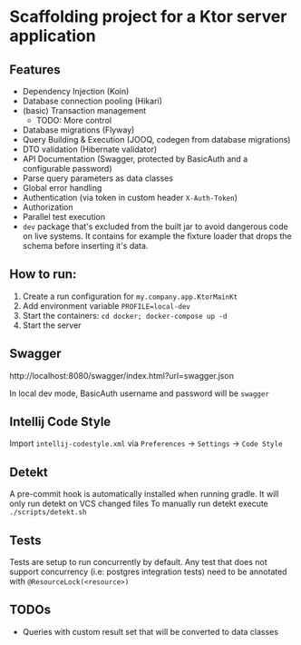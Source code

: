 # Scaffolding project for a Ktor server application

## Features

* Dependency Injection (Koin)
* Database connection pooling (Hikari)
* (basic) Transaction management
    * TODO: More control  
* Database migrations (Flyway)
* Query Building & Execution (JOOQ, codegen from database migrations) 
* DTO validation (Hibernate validator)
* API Documentation (Swagger, protected by BasicAuth and a configurable password)
* Parse query parameters as data classes
* Global error handling
* Authentication (via token in custom header `X-Auth-Token`)
* Authorization
* Parallel test execution
* `dev` package that's excluded from the built jar to avoid dangerous code on live systems. 
    It contains for example the fixture loader that drops the schema before inserting it's data.

## How to run: 

1. Create a run configuration for `my.company.app.KtorMainKt`
2. Add environment variable `PROFILE=local-dev`
3. Start the containers: `cd docker; docker-compose up -d`
4. Start the server

## Swagger

http://localhost:8080/swagger/index.html?url=swagger.json

In local dev mode, BasicAuth username and password will be `swagger`

## Intellij Code Style

Import `intellij-codestyle.xml` via `Preferences` -> `Settings` -> `Code Style`

## Detekt

A pre-commit hook is automatically installed when running gradle.
It will only run detekt on VCS changed files
To manually run detekt execute `./scripts/detekt.sh`

## Tests

Tests are setup to run concurrently by default.
Any test that does not support concurrency (i.e: postgres integration tests) need to be annotated with `@ResourceLock(<resource>)`

## TODOs

* Queries with custom result set that will be converted to data classes 
